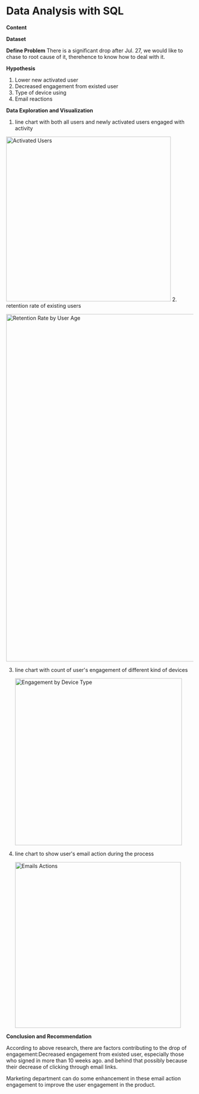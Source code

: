 # Data Analysis with SQL

**Content**

**Dataset**

**Define Problem**
There is a significant drop after Jul. 27, we would like to chase to root cause of it, therehence to know how to deal with it.

**Hypothesis**
1. Lower new activated user
2. Decreased engagement from existed user
3. Type of device using
4. Email reactions 

**Data Exploration and Visualization**
1. line chart with both all users and newly activated users engaged with activity<p>
<img width="443" alt="Activated Users" src="https://user-images.githubusercontent.com/130034843/231058162-e11cc137-9d78-4383-83e2-6a817500005a.png">
2. retention rate of existing users<p>
<img width="934" alt="Retention Rate by User Age" src="https://user-images.githubusercontent.com/130034843/231058248-0b551dfa-47b1-4ac0-bfbd-48051c168819.png"><p>

3. line chart with count of user's engagement of different kind of devices<p>
<img width="449" alt="Engagement by Device Type" src="https://user-images.githubusercontent.com/130034843/231058271-d9f1059b-f62a-4864-92d5-3d33de0f7f14.png"><p>

4. line chart to show user's email action during the process<p>
<img width="446" alt="Emails Actions" src="https://user-images.githubusercontent.com/130034843/231058303-f87a5f12-b2c4-47c4-8b42-6c85e46ff831.png"><p>


**Conclusion and Recommendation**<p>
  
According to above research, there are factors contributing to the drop of engagement:Decreased engagement from existed user, especially those who signed in more than 10 weeks ago. and behind that possibly because their decrease of clicking through email links.<p>

Marketing department can do some enhancement in these email action engagement to improve the user engagement in the product.
